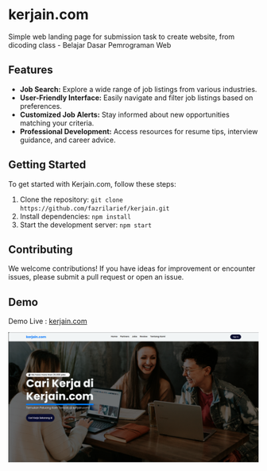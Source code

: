 # kerjain.com

Simple web landing page for submission task to create website, from dicoding class - Belajar Dasar Pemrograman Web

## Features

- **Job Search:** Explore a wide range of job listings from various industries.
- **User-Friendly Interface:** Easily navigate and filter job listings based on preferences.
- **Customized Job Alerts:** Stay informed about new opportunities matching your criteria.
- **Professional Development:** Access resources for resume tips, interview guidance, and career advice.

## Getting Started

To get started with Kerjain.com, follow these steps:

1. Clone the repository: `git clone https://github.com/fazrilarief/kerjain.git`
2. Install dependencies: `npm install`
3. Start the development server: `npm start`

## Contributing

We welcome contributions! If you have ideas for improvement or encounter issues, please submit a pull request or open an issue.

## Demo

Demo Live : [kerjain.com](https://fazrilarief.github.io/kerjain.com/)

![](assets/images/demo-live.png)
